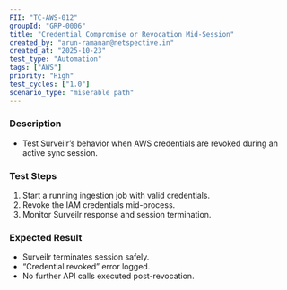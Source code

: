 ```yaml
---
FII: "TC-AWS-012"
groupId: "GRP-0006"
title: "Credential Compromise or Revocation Mid-Session"
created_by: "arun-ramanan@netspective.in"
created_at: "2025-10-23"
test_type: "Automation"
tags: ["AWS"]
priority: "High"
test_cycles: ["1.0"]
scenario_type: "miserable path"
---
```

### Description
- Test Surveilr’s behavior when AWS credentials are revoked during an active sync session.

### Test Steps
1. Start a running ingestion job with valid credentials.  
2. Revoke the IAM credentials mid-process.  
3. Monitor Surveilr response and session termination.

### Expected Result
- Surveilr terminates session safely.  
- “Credential revoked” error logged.  
- No further API calls executed post-revocation.
